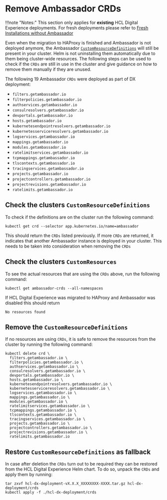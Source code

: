# Remove Ambassador CRDs

!!!note "Notes:"
    This section only applies for **existing** HCL Digital Experience deployments. For fresh deployments please refer to [Fresh Installations without Ambassador](haproxy-fresh-installation.md)

Even when the migration to HAProxy is finished and Ambassador is not deployed anymore, the Ambassador [`CustomResourceDefinitions`](https://kubernetes.io/docs/concepts/extend-kubernetes/api-extension/custom-resources/) will still be present in your cluster. Helm is not uninstalling them automatically due to them being cluster-wide resources. The following steps can be used to check if the `CRDs` are still in use in the cluster and give guidance on how to remove them manually if they are unused.

The following 19 Ambassador `CRDs` were deployed as part of DX deployment:

- `filters.getambassador.io`
- `filterpolicies.getambassador.io`
- `authservices.getambassador.io`
- `consulresolvers.getambassador.io`
- `devportals.getambassador.io`
- `hosts.getambassador.io`
- `kubernetesendpointresolvers.getambassador.io`
- `kubernetesserviceresolvers.getambassador.io`
- `logservices.getambassador.io`
- `mappings.getambassador.io`
- `modules.getambassador.io`
- `ratelimitservices.getambassador.io`
- `tcpmappings.getambassador.io`
- `tlscontexts.getambassador.io`
- `tracingservices.getambassador.io`
- `projects.getambassador.io`
- `projectcontrollers.getambassador.io`
- `projectrevisions.getambassador.io`
- `ratelimits.getambassador.io`

## Check the clusters `CustomResourceDefinitions`

To check if the definitions are on the cluster run the following command:

```shell
kubectl get crd --selector app.kubernetes.io/name=ambassador
```

This should return the `CRDs` listed previously. If more `CRDs` are returned, it indicates that another Ambassador instance is deployed in your cluster. This needs to be taken into consideration when removing the `CRDs`

## Check the clusters `CustomResources`

To see the actual resources that are using the `CRDs` above, run the following command:

```shell
kubectl get ambassador-crds --all-namespaces
```

If HCL Digital Experience was migrated to HAProxy and Ambassador was disabled this should return

```
No resources found
```

## Remove the `CustomResourceDefinitions`

If no resources are using `CRDs`, it is safe to remove the resources from the cluster by running the following command:

```shell
kubectl delete crd \
  filters.getambassador.io \
  filterpolicies.getambassador.io \
  authservices.getambassador.io \
  consulresolvers.getambassador.io \
  devportals.getambassador.io \
  hosts.getambassador.io \
  kubernetesendpointresolvers.getambassador.io \
  kubernetesserviceresolvers.getambassador.io \
  logservices.getambassador.io \
  mappings.getambassador.io \
  modules.getambassador.io \
  ratelimitservices.getambassador.io \
  tcpmappings.getambassador.io \
  tlscontexts.getambassador.io \
  tracingservices.getambassador.io \
  projects.getambassador.io \
  projectcontrollers.getambassador.io \
  projectrevisions.getambassador.io \
  ratelimits.getambassador.io
```

## Restore  `CustomResourceDefinitions` as fallback

In case after deletion the `CRDs` turn out to be required they can be restored from the HCL Digital Experience Helm chart. To do so, unpack the `CRDs` and apply them by running:

```console
tar zxvf hcl-dx-deployment-vX.X.X_XXXXXXXX-XXXX.tar.gz hcl-dx-deployment/crds
kubectl apply -f ./hcl-dx-deployment/crds
```
